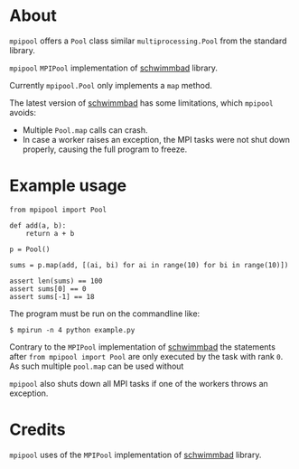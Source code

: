 # About

`mpipool` offers a `Pool` class similar `multiprocessing.Pool`
from the standard library.

`mpipool` `MPIPool` implementation of
[schwimmbad](https://schwimmbad.readthedocs.io/en/latest/) library.

Currently `mpipool.Pool` only implements a `map` method.

The latest version of [schwimmbad](https://schwimmbad.readthedocs.io/en/latest/)
has some limitations, which `mpipool` avoids:

- Multiple `Pool.map` calls can crash.
- In case a worker raises an exception, the MPI
  tasks were not shut down properly, causing the full program to freeze.

# Example usage

```
from mpipool import Pool

def add(a, b):
    return a + b

p = Pool()

sums = p.map(add, [(ai, bi) for ai in range(10) for bi in range(10)])

assert len(sums) == 100
assert sums[0] == 0
assert sums[-1] == 18
```

The program must be run on the commandline like:

```
$ mpirun -n 4 python example.py
```

Contrary to the `MPIPool` implementation of
[schwimmbad](https://schwimmbad.readthedocs.io/en/latest/)
the statements after `from mpipool import Pool` are only executed
by the task with rank `0`. As such multiple `pool.map` can be used
without

`mpipool` also shuts down all MPI tasks if one of the workers throws
an exception.


# Credits

`mpipool` uses of the `MPIPool` implementation of
[schwimmbad](https://schwimmbad.readthedocs.io/en/latest/) library.

